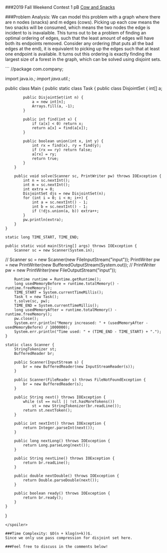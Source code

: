 ###2019 Fall Weekend Contest 1 pB [Cow and Snacks](https://codeforces.com/group/tKC7z9Nm0A/contest/259477/problem/B)

###Problem Analysis:
We can model this problem with a graph where there are n nodes (snacks) and m edges (cows). Picking up each cow means the two snacks will be consumed, which means the two nodes the edge is incident to is inavalaible. This turns out to be a problem of finding an optimal ordering of edges, such that the least amount of edges will have both its endpoints removed. Consider any ordering (that puts all the bad edges at the end), it is equivalent to picking up the edges such that at least one endpoint is available. It turns out this ordering is exactly finding the largest size of a forest in the graph, which can be solved using disjoint sets.

<spoiler summary="Code(Java)">
```
//package com.company;
 
import java.io.*;
import java.util.*;
 
public class Main {
    public static class Task {
        public class DisjointSet {
            int[] a;
 
            public DisjointSet(int n) {
                a = new int[n];
                Arrays.fill(a, -1);
            }
 
            public int find(int x) {
                if (a[x] < 0) return x;
                return a[x] = find(a[x]);
            }
 
            public boolean union(int x, int y) {
                int rx = find(x), ry = find(y);
                if (rx == ry) return false;
                a[rx] = ry;
                return true;
            }
        }
 
        public void solve(Scanner sc, PrintWriter pw) throws IOException {
            int n = sc.nextInt();
            int m = sc.nextInt();
            int extra = 0;
            DisjointSet djs = new DisjointSet(n);
            for (int i = 0; i < m; i++) {
                int a = sc.nextInt() - 1;
                int b = sc.nextInt() - 1;
                if (!djs.union(a, b)) extra++;
            }
            pw.println(extra);
        }
    }
 
    static long TIME_START, TIME_END;
 
    public static void main(String[] args) throws IOException {
        Scanner sc = new Scanner(System.in);
//        Scanner sc = new Scanner(new FileInputStream("input"));
        PrintWriter pw = new PrintWriter(new BufferedOutputStream(System.out));
//        PrintWriter pw = new PrintWriter(new FileOutputStream("input"));
 
        Runtime runtime = Runtime.getRuntime();
        long usedMemoryBefore = runtime.totalMemory() - runtime.freeMemory();
        TIME_START = System.currentTimeMillis();
        Task t = new Task();
        t.solve(sc, pw);
        TIME_END = System.currentTimeMillis();
        long usedMemoryAfter = runtime.totalMemory() - runtime.freeMemory();
        pw.close();
        System.err.println("Memory increased: " + (usedMemoryAfter - usedMemoryBefore) / 1000000);
        System.err.println("Time used: " + (TIME_END - TIME_START) + ".");
    }
 
    static class Scanner {
        StringTokenizer st;
        BufferedReader br;
 
        public Scanner(InputStream s) {
            br = new BufferedReader(new InputStreamReader(s));
        }
 
        public Scanner(FileReader s) throws FileNotFoundException {
            br = new BufferedReader(s);
        }
 
        public String next() throws IOException {
            while (st == null || !st.hasMoreTokens())
                st = new StringTokenizer(br.readLine());
            return st.nextToken();
        }
 
        public int nextInt() throws IOException {
            return Integer.parseInt(next());
        }
 
        public long nextLong() throws IOException {
            return Long.parseLong(next());
        }
 
        public String nextLine() throws IOException {
            return br.readLine();
        }
 
        public double nextDouble() throws IOException {
            return Double.parseDouble(next());
        }
 
        public boolean ready() throws IOException {
            return br.ready();
        }
    }
}
```
</spoiler>

###Time Complexity: $O(n + klog(n+k))$.
Since we only use pass compression for disjoint set here.

###Feel free to discuss in the comments below!
